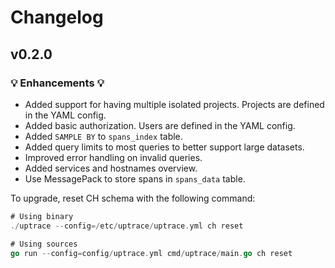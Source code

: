 # Changelog

## v0.2.0

### 💡 Enhancements 💡

- Added support for having multiple isolated projects. Projects are defined in the YAML config.
- Added basic authorization. Users are defined in the YAML config.
- Added `SAMPLE BY` to `spans_index` table.
- Added query limits to most queries to better support large datasets.
- Improved error handling on invalid queries.
- Added services and hostnames overview.
- Use MessagePack to store spans in `spans_data` table.

To upgrade, reset CH schema with the following command:

```go
# Using binary
./uptrace --config=/etc/uptrace/uptrace.yml ch reset

# Using sources
go run --config=config/uptrace.yml cmd/uptrace/main.go ch reset
```
